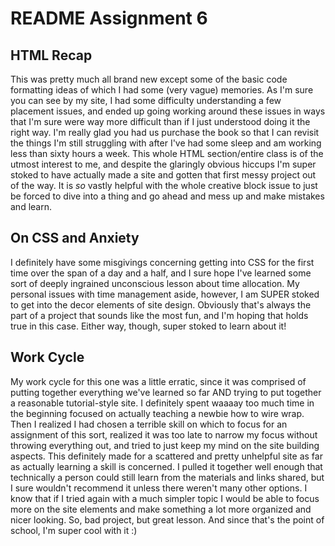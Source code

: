 <!DOCTYPE html>

<html>

 <head>


   </head>

<body>

  <h1>README Assignment 6</h1>


  <h2>HTML Recap</h2>

<p>

This was pretty much all brand new except some of the basic code formatting ideas of which I had some (very vague) memories.  As I'm sure you can see by my site, I had some difficulty understanding a few placement issues, and ended up going working around these issues in ways that I'm sure were way more difficult than if I just understood doing it the right way.  I'm really glad you had us purchase the book so that I can revisit the things I'm still struggling with after I've had some sleep and am working less than sixty hours a week.  This whole HTML section/entire class is of the utmost interest to me, and despite the glaringly obvious hiccups I'm super stoked to have actually made a site and gotten that first messy project out of the way.  It is *so* vastly helpful with the whole creative block issue to just be forced to dive into a thing and go ahead and mess up and make mistakes and learn.

</p>


  <h2>On CSS and Anxiety</h2>

  <p>
I definitely have some misgivings concerning getting into CSS for the first time over the span of a day and a half, and I sure hope I've learned some sort of deeply ingrained unconscious lesson about time allocation.  My personal issues with time management aside, however, I am SUPER stoked to get into the decor elements of site design.  Obviously that's always the part of a project that sounds like the most fun, and I'm hoping that holds true in this case.  Either way, though, super stoked to learn about it!
  </p>

<h2>Work Cycle</h2>

  <p>
My work cycle for this one was a little erratic, since it was comprised of putting together everything we've learned so far AND trying to put together a reasonable tutorial-style site.  I  definitely spent waaaay too much time in the beginning focused on actually teaching a newbie how to wire wrap.   Then I realized I had chosen a terrible skill on which to focus for an assignment of this sort, realized it was too late to narrow my focus without throwing everything out, and tried to just keep my mind on the site building aspects.  This definitely made for a scattered and pretty unhelpful site as far as actually learning a skill is concerned.  I pulled it together well enough that technically a person could still learn from the materials and links shared, but I sure wouldn't recommend it unless there weren't many other options.  I know that if I tried again with a much simpler topic I would be able to focus more on the site elements and make something a lot more organized and nicer looking.  So, bad project, but great lesson.  And since that's the point of school, I'm super cool with it :)

  </p>

</body>


</html>
